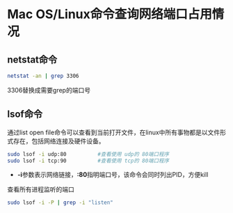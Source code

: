 # Mac OS/Linux命令查询网络端口占用情况

## netstat命令

```bash
netstat -an | grep 3306
```

3306替换成需要grep的端口号

 

## lsof命令

通过list open file命令可以查看到当前打开文件，在linux中所有事物都是以文件形式存在，包括网络连接及硬件设备。

```bash
sudo lsof -i udp:80          #查看使用 udp的 80端口程序 
sudo lsof -i tcp:90          #查看使用 tcp的 80端口程序
```

- **-i**参数表示网络链接，**:80**指明端口号，该命令会同时列出PID，方便kill

查看所有进程监听的端口

```bash
sudo lsof -i -P | grep -i "listen"
```